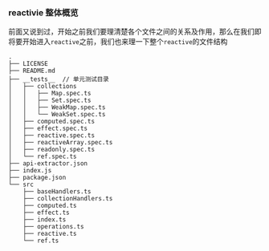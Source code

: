 ### reactivie 整体概览



前面又说到过，开始之前我们要理清楚各个文件之间的关系及作用，那么在我们即将要开始进入`reactive`之前，我们也来理一下整个`reactive`的文件结构

```
.
├── LICENSE
├── README.md
├── __tests__  // 单元测试目录
│   ├── collections
│   │   ├── Map.spec.ts
│   │   ├── Set.spec.ts
│   │   ├── WeakMap.spec.ts
│   │   └── WeakSet.spec.ts
│   ├── computed.spec.ts
│   ├── effect.spec.ts
│   ├── reactive.spec.ts
│   ├── reactiveArray.spec.ts
│   ├── readonly.spec.ts
│   └── ref.spec.ts
├── api-extractor.json
├── index.js
├── package.json
└── src
    ├── baseHandlers.ts
    ├── collectionHandlers.ts
    ├── computed.ts
    ├── effect.ts
    ├── index.ts
    ├── operations.ts
    ├── reactive.ts
    └── ref.ts
```